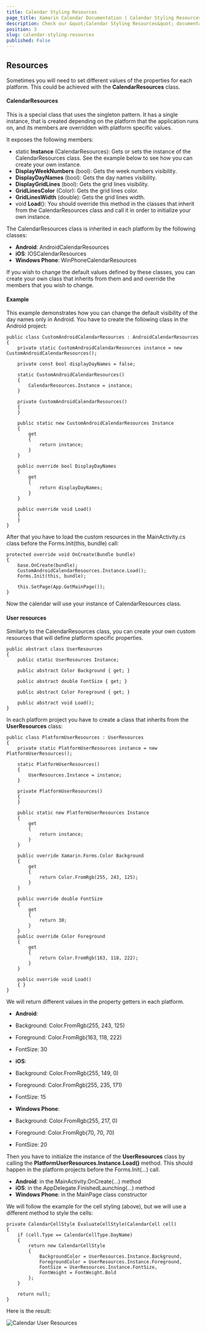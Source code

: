 ```yaml
---
title: Calendar Styling Resources
page_title: Xamarin Calendar Documentation | Calendar Styling Resources
description: Check our &quot;Calendar Styling Resources&quot; documentation article for Telerik Calendar for Xamarin control.
position: 3
slug: calendar-styling-resources
published: False
---
```


## Resources ##

Sometimes you will need to set different values of the properties for each platform. This could be achieved with the **CalendarResources** class. 

#### CalendarResources ####

This is a special class that uses the singleton pattern. It has a single instance, that is created depending on the platform that the application runs on, and its members are overridden with platform specific values.

It exposes the following members:

- static **Instance** (CalendarResources):   Gets or sets the instance of the CalendarResources class. See the example below to see how you can create your own instance.
- **DisplayWeekNumbers** (bool): Gets the week numbers visibility.
- **DisplayDayNames** (bool): Gets the day names visibility.
- **DisplayGridLines** (bool): Gets the grid lines visibility.
- **GridLinesColor** (Color): Gets the  grid lines color.
- **GridLinesWidth** (double): Gets the grid lines width.
- void **Load**(): You should override this method in the classes that inherit from the CalendarResources class and  call it in order to initialize your own instance.

The CalendarResources class is inherited in each platform by the following classes:

- **Android**: AndroidCalendarResources
- **iOS**: IOSCalendarResources
- **Windows Phone**: WinPhoneCalendarResources

If you wish to change the default values defined by these classes, you can create your own class that inherits from them and and override the members that you wish to change.

#### Example ####

 This example demonstrates how you can change the default visibility of the day names only in Android. You have to create the following class in the Android project:

    public class CustomAndroidCalendarResources : AndroidCalendarResources
    {
        private static CustomAndroidCalendarResources instance = new CustomAndroidCalendarResources();

        private const bool displayDayNames = false;

        static CustomAndroidCalendarResources()
        {
            CalendarResources.Instance = instance;
        }

        private CustomAndroidCalendarResources()
        {
        }

        public static new CustomAndroidCalendarResources Instance
        {
            get
            {
                return instance;
            }
        }

        public override bool DisplayDayNames
        {
            get
            {
                return displayDayNames;
            }
        }

        public override void Load()
        {
        }
    }

After that you have to load the custom resources in the MainActivity.cs class before the Forms.Init(this, bundle) call:

    protected override void OnCreate(Bundle bundle)
    {
        base.OnCreate(bundle);
        CustomAndroidCalendarResources.Instance.Load();
        Forms.Init(this, bundle);
    
        this.SetPage(App.GetMainPage());
    }

Now the calendar will use your instance of CalendarResources class. 

#### User resources ####

Similarly to the CalendarResources class, you can create your own custom resources that will define platform specific properties.

    public abstract class UserResources
    {
        public static UserResources Instance;
    
        public abstract Color Background { get; }

        public abstract double FontSize { get; }

        public abstract Color Foreground { get; }

        public abstract void Load();
    }

In each platform project you have to create a class that inherits from the **UserResources** class:

    public class PlatformUserResources : UserResources
    {
        private static PlatformUserResources instance = new PlatformUserResources();

        static PlatformUserResources()
        {
            UserResources.Instance = instance;
        }

        private PlatformUserResources()
        {
        }

        public static new PlatformUserResources Instance
        {
            get
            {
                return instance;
            }
        }

        public override Xamarin.Forms.Color Background
        {
            get
            {
                return Color.FromRgb(255, 243, 125);
            }
        }

        public override double FontSize
        {
            get
            {
                return 30;
            }
        }
        public override Color Foreground
        {
            get
            {
                return Color.FromRgb(163, 118, 222);
            }
        }

        public override void Load()
        { }
    }

We will return different values in the property getters in each platform.

- **Android**:
 - Background: Color.FromRgb(255, 243, 125)
 - Foreground: Color.FromRgb(163, 118, 222)
 - FontSize: 30

- **iOS**:
 - Background: Color.FromRgb(255, 149, 0)
 - Foreground: Color.FromRgb(255, 235, 171)
 - FontSize: 15
- **Windows Phone**:
 - Background: Color.FromRgb(255, 217, 0)
 - Foreground: Color.FromRgb(70, 70, 70)
 - FontSize: 20

Then you have to initialize the instance of the **UserResources** class by calling the **PlatformUserResources.Instance.Load()** method. This should happen in the platform projects before the Forms.Init(...) call.

- **Android**: in the MainActivity.OnCreate(...) method
- **iOS**: in the AppDelegate.FinishedLaunching(...) method
- **Windows Phone**: in the MainPage class constructor

We will follow the example for the cell styling (above), but we will use a different method to style the cells:

    private CalendarCellStyle EvaluateCellStyle(CalendarCell cell)
    {
        if (cell.Type == CalendarCellType.DayName)
        {
            return new CalendarCellStyle
            {
                BackgroundColor = UserResources.Instance.Background,
                ForegroundColor = UserResources.Instance.Foreground,
                FontSize = UserResources.Instance.FontSize,
                FontWeight = FontWeight.Bold
            };
        }
       
        return null;
    }

Here is the result:

![Calendar User Resources](images/calendar-user-resources.png "User resources example")
